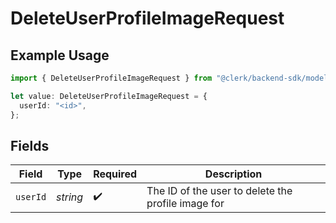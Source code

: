 # DeleteUserProfileImageRequest

## Example Usage

```typescript
import { DeleteUserProfileImageRequest } from "@clerk/backend-sdk/models/operations";

let value: DeleteUserProfileImageRequest = {
  userId: "<id>",
};
```

## Fields

| Field                                              | Type                                               | Required                                           | Description                                        |
| -------------------------------------------------- | -------------------------------------------------- | -------------------------------------------------- | -------------------------------------------------- |
| `userId`                                           | *string*                                           | :heavy_check_mark:                                 | The ID of the user to delete the profile image for |
